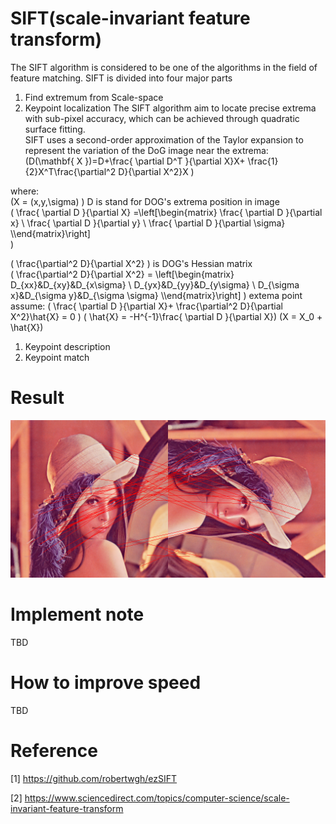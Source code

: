 
# SIFT(scale-invariant feature transform)   
The SIFT algorithm is considered to be one of the algorithms in the field of feature matching.
SIFT is divided into four major parts  
1. Find extremum  from Scale-space  
2. Keypoint localization
   The SIFT algorithm aim to locate precise extrema with sub-pixel accuracy, which can be achieved through quadratic surface fitting.  
SIFT uses a second-order approximation of the Taylor expansion to represent the variation of the DoG image near the extrema:  
\(D(\mathbf{ X })=D+\frac{ \partial D^T }{\partial X}X+ \frac{1}{2}X^T\frac{\partial^2 D}{\partial X^2}X \)
 
where:  
\(X = (x,y,\sigma) \) 
D is stand for DOG's extrema position in image    
\(
\frac{ \partial D }{\partial X} =\left[\begin{matrix}  \frac{       \partial D }{\partial x} \\ \frac{ \partial D }{\partial y} \\ \frac{    \partial D }{\partial \sigma} \\\end{matrix}\right]  
\)

 \( \frac{\partial^2 D}{\partial X^2} \) is DOG's Hessian matrix  
 \(
        \frac{\partial^2 D}{\partial X^2} = \left[\begin{matrix}        D_{xx}&D_{xy}&D_{x\sigma} \\ D_{yx}&D_{yy}&D_{y\sigma} \\ D_{\sigma      x}&D_{\sigma y}&D_{\sigma \sigma} \\\end{matrix}\right]
\)
extema point assume:
\( \frac{ \partial D }{\partial X}+ \frac{\partial^2 D}{\partial X^2}\hat{X} = 0
\)
\( \hat{X} = -H^{-1}\frac{ \partial D }{\partial X}\)
\(X = X_0 + \hat{X}\)

1. Keypoint description  
2. Keypoint match


# Result  
![](https://github.com/jasonchenwork/ImageProcessing/blob/main/10reorganisation/img/sifttest3.bmp)
  
	
# 	Implement note  
TBD



# How to improve speed  
TBD






# Reference  
[1] https://github.com/robertwgh/ezSIFT

[2] https://www.sciencedirect.com/topics/computer-science/scale-invariant-feature-transform